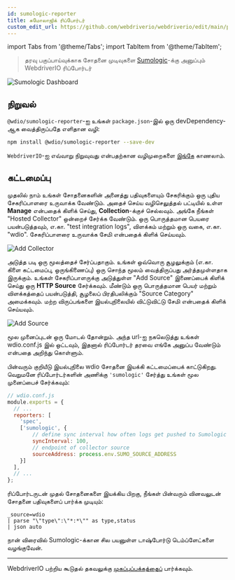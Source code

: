 ```yaml
---
id: sumologic-reporter
title: சுமோலாஜிக் ரிப்போர்டர்
custom_edit_url: https://github.com/webdriverio/webdriverio/edit/main/packages/wdio-sumologic-reporter/README.md
---
```


import Tabs from '@theme/Tabs';
import TabItem from '@theme/TabItem';

> தரவு பகுப்பாய்வுக்காக சோதனை முடிவுகளை [Sumologic](https://www.sumologic.com/)-க்கு அனுப்பும் WebdriverIO ரிப்போர்டர்

![Sumologic Dashboard](/img/sumologic.png "Sumologic Dashboard")

## நிறுவல்

`@wdio/sumologic-reporter`-ஐ உங்கள் `package.json`-இல் ஒரு devDependency-ஆக வைத்திருப்பதே எளிதான வழி:

```sh
npm install @wdio/sumologic-reporter --save-dev
```

`WebdriverIO`-ஐ எவ்வாறு நிறுவுவது என்பதற்கான வழிமுறைகளை [இங்கே](https://webdriver.io/docs/gettingstarted) காணலாம்.

## கட்டமைப்பு

முதலில் நாம் உங்கள் சோதனைகளின் அனைத்து பதிவுகளையும் சேகரிக்கும் ஒரு புதிய சேகரிப்பாளரை உருவாக்க வேண்டும். அதைச் செய்ய வழிசெலுத்தல் பட்டியில் உள்ள __Manage__ என்பதைக் கிளிக் செய்து, __Collection__-க்குச் செல்லவும். அங்கே நீங்கள் "Hosted Collector" ஒன்றைச் சேர்க்க வேண்டும். ஒரு பொருத்தமான பெயரை பயன்படுத்தவும், எ.கா. "test integration logs", விளக்கம் மற்றும் ஒரு வகை, எ.கா. "wdio". சேகரிப்பாளரை உருவாக்க சேமி என்பதைக் கிளிக் செய்யவும்.

![Add Collector](https://webdriver.io/images/sumo-collector.png "Add Collector")

அடுத்த படி ஒரு மூலத்தைச் சேர்ப்பதாகும். உங்கள் ஒவ்வொரு சூழலுக்கும் (எ.கா. கிளை கட்டமைப்பு, ஒருங்கிணைப்பு) ஒரு சொந்த மூலம் வைத்திருப்பது அர்த்தமுள்ளதாக இருக்கும். உங்கள் சேகரிப்பாளருக்கு அடுத்துள்ள "Add Source" இணைப்பைக் கிளிக் செய்து ஒரு __HTTP Source__ சேர்க்கவும். மீண்டும் ஒரு பொருத்தமான பெயர் மற்றும் விளக்கத்தைப் பயன்படுத்தி, சூழலைப் பிரதிபலிக்கும் "Source Category" அமைக்கவும். மற்ற விருப்பங்களை இயல்புநிலையில் விட்டுவிட்டு சேமி என்பதைக் கிளிக் செய்யவும்.

![Add Source](https://webdriver.io/images/sumo-source.png "Add Source")

மூல முனைப்புடன் ஒரு மோடல் தோன்றும். அந்த url-ஐ நகலெடுத்து உங்கள் wdio.conf.js இல் ஒட்டவும், இதனால் ரிப்போர்டர் தரவை எங்கே அனுப்ப வேண்டும் என்பதை அறிந்து கொள்ளும்.

பின்வரும் குறியீடு இயல்புநிலை wdio சோதனை இயக்கி கட்டமைப்பைக் காட்டுகிறது. வெறுமனே ரிப்போர்டர்களின் அணிக்கு `'sumologic'` சேர்த்து உங்கள் மூல முனைப்பைச் சேர்க்கவும்:

```js
// wdio.conf.js
module.exports = {
  // ...
  reporters: [
    'spec',
    ['sumologic', {
        // define sync interval how often logs get pushed to Sumologic
        syncInterval: 100,
        // endpoint of collector source
        sourceAddress: process.env.SUMO_SOURCE_ADDRESS
    }]
  ],
  // ...
};
```

ரிப்போர்டருடன் முதல் சோதனைகளை இயக்கிய பிறகு, நீங்கள் பின்வரும் வினவலுடன் சோதனை பதிவுகளைப் பார்க்க முடியும்:

```
_source=wdio
| parse "\"type\":\"*:*\"" as type,status
| json auto
```

நான் விரைவில் Sumologic-க்கான சில பயனுள்ள டாஷ்போர்டு டெம்ப்ளேட்களை வழங்குவேன்.

----

WebdriverIO பற்றிய கூடுதல் தகவலுக்கு [முகப்புப்பக்கத்தைப்](https://webdriver.io) பார்க்கவும்.